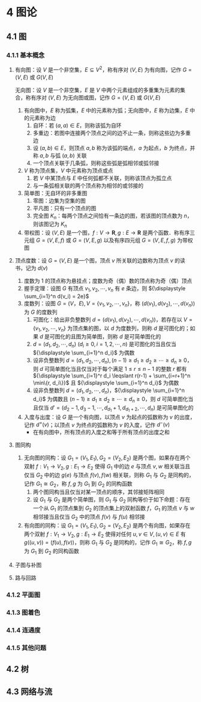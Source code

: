 # 4 图论

## 4.1 图
### 4.1.1 基本概念
1. 有向图：设 $V$ 是一个非空集，$E \subseteq V^2$，称有序对 $(V, E)$ 为有向图，记作 $G = (V, E)$ 或 $G(V, E)$

    无向图：设 $V$ 是一个非空集，$E$ 是 $V$ 中两个元素组成的多重集为元素的集合，称有序对 $(V, E)$ 为无向图或图，记作 $G = (V, E)$ 或 $G(V, E)$

    1. 有向图中，$E$ 称为弧集，$E$ 中的元素称为弧；无向图中，$E$ 称为边集，$E$ 中的元素称为边
        1. 自环：若 $(a, a) \in E$，则称该弧为自环
        2. 多重边：若图中连接两个顶点之间的边不止一条，则称这些边为多重边
        3. 设 $(a, b) \in E$，则顶点 $a, b$ 称为该弧的端点，$a$ 为起点，$b$ 为终点，并称 $a, b$ 与弧 $(a, b)$ 关联
        4. 一个顶点关联于几条弧，则称这些弧是弧相邻或弧邻接
    2. $V$ 称为顶点集，$V$ 中元素称为顶点或点
        1. 若 $V$ 中某顶点与 $E$ 中任何弧都不关联，则称该顶点为孤立点
        2. 与一条弧相关联的两个顶点称为相邻的或邻接的
    3. 简单图：无自环的非多重图
        1. 零图：边集为空集的图
        2. 平凡图：只有一个顶点的图
        3. 完全图 $K_n$：每两个顶点之间恰有一条边的图，若该图的顶点数为 $n$，则该图记为 $K_n$
    4. 带权图：设 $(V, E)$ 是一个图，$f: V \to \mathbf R, g: E \to \mathbf R$ 是两个函数．称有序三元组 $G = (V, E, f)$ 或 $G = (V, E, g)$ 以及有序四元组 $G = (V, E, f, g)$ 为带权图

2. 顶点度数：设 $G = (V, E)$ 是一个图，顶点 $v$ 所关联的边数称为顶点 $v$ 的读书，记为 $d(v)$
    1. 度数为 $1$ 的顶点称为悬挂点；度数为奇（偶）数的顶点称为奇（偶）顶点
    2. 握手定理：设图 $G$ 有顶点 $v_1, v_2, \cdots, v_n$ 有 $e$ 条边，则 ${\displaystyle \sum_{i=1}^n d(v_i) = 2e}$
    3. 度数列：设图 $G = (V， E), V = \{v_1, v_2, \cdots, v_n\}$，称 $(d(v_1), d(v_2), \cdots, d(v_n))$ 为 $G$ 的度数列
        1. 可图化：给出非负整数列 $d = (d(v_1), d(v_2), \cdots, d(v_n))$，若存在以 $V = \{v_1, v_2, \cdots, v_n\}$ 为顶点集的图，以 $d$ 为度数列，则称 $d$ 是可图化的；如果 $d$ 是可图化的且图为简单图，则称 $d$ 是可简单图化的
        2. $d = (d_1, d_2, \cdots, d_n) \ (d_i \geqslant 0, i = 1, 2, \cdots, n)$ 是可图化的当且仅当 ${\displaystyle \sum_{i=1}^n d_i}$ 为偶数
        3. 设非负整数列 $d = (d_1, d_2, \cdots, d_n), (n-1) \geqslant d_1 \geqslant d_2 \geqslant \cdots \geqslant d_n \geqslant 0$，则 $d$ 可简单图化当且仅当对于每个满足 $1\leqslant r \leqslant n -1$ 的整数 $r$ 都有 ${\displaystyle \sum_{i=1}^r d_i \leqslant r(r-1) + \sum_{i=r+1}^n \min\{r, d_i\}}$ 且 ${\displaystyle \sum_{i=1}^n d_i}$ 为偶数
        4. 设非负整数列 $d = (d_1, d_2, \cdots, d_n)$，${\displaystyle \sum_{i=1}^n d_i}$ 为偶数且 $(n-1) \geqslant d_1 \geqslant d_2 \geqslant \cdots \geqslant d_n \geqslant 0$，则 $d$ 可简单图化当且仅当 $d' = (d_2 - 1, d_3 - 1, \cdots, d_{d_1} + 1, d_{d_1 + 2}, \cdots, d_n)$ 是可简单图化的
    4. 入度与出度：设 $G$ 是一个有向图，以顶点 $v$ 为起点的弧数称为 $v$ 的出度，记作 $d^+(v)$；以顶点 $v$ 为终点的弧数称为 $v$ 的入度，记作 $d^-(v)$
        - 在有向图中，所有顶点的入度之和等于所有顶点的出度之和
3. 图同构
    1. 无向图的同构：设 $G_1 = (V_1, E_1), G_2 = (V_2, E_2)$ 是两个图，如果存在两个双射 $f: V_1 \to V_2, g: E_1 \to E_2$ 使得 $G_1$ 中的边 $e$ 与顶点 $v, w$ 相关联当且仅当 $G_2$ 中的边 $g(e)$ 与顶点 $f(v), f(w)$ 相关联，则称 $G_1$ 与 $G_2$ 是同构的，记作 $G_1 \cong G_2$，称 $f, g$ 为 $G_1$ 到 $G_2$ 的同构函数
        1. 两个图同构当且仅当对某一顶点的顺序，其邻接矩阵相同
        2. 设 $G_1$ 与 $G_2$ 是两个简单图，则 $G_1$ 与 $G_2$ 同构等价于如下命题：存在一个从 $G_1$ 的顶点集到 $G_2$ 的顶点集上的双射函数 $f$，$G_1$ 的顶点 $v$ 与 $w$ 相邻接当且仅当 $G_2$ 中的顶点 $f(v)$ 与 $f(u)$ 相邻接
    2. 有向图的同构：设 $G_1 = (V_1, E_1), G_2 = (V_2, E_2)$ 是两个有向图，如果存在两个双射 $f: V_1 \to V_2, g: E_1 \to E_2$ 使得对任何 $u, v \in V, (u, v) \in E$ 有 $g((u, v)) = (f(u), f(v))$，则称 $G_1$ 与 $G_2$ 是同构的，记作 $G_1 \cong G_2$，称 $f, g$ 为 $G_1$ 到 $G_2$ 的同构函数
4. 子图与补图
5. 路与回路

### 4.1.2 平面图

### 4.1.3 图着色

### 4.1.4 连通度

### 4.1.5 其他问题

## 4.2 树

## 4.3 网络与流
